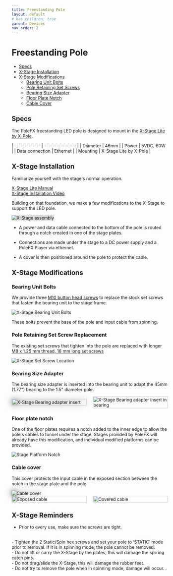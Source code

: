 ```yaml
---
title: Freestanding Pole
layout: default
# has_children: true
parent: Devices
nav_order: 2
---
```


# Freestanding Pole

- [Specs](#specs)
- [X-Stage Installation](#x-stage-installation)
- [X-Stage Modifications](#x-stage-modifications)
  - [Bearing Unit Bolts](#bearing-unit-bolts)
  - [Pole Retaining Set Screws](#pole-retaining-set-screw-replacement)
  - [Bearing Size Adapter](#bearing-size-adapter)
  - [Floor Plate Notch](#floor-plate-notch)
  - [Cable Cover](#cable-cover)

## Specs

The PoleFX freestanding LED pole is designed to mount in the [X-Stage Lite by X-Pole](https://xpoleus.com/shop-all/stages/xstage-lite/x-stage-lite/).


| ------------- | ---------------- |
| Diameter      | 46mm             |
| Power         | 5VDC, 60W       |
| Data connection | Ethernet       |
| Mounting      | X-Stage Lite by X-Pole |


## X-Stage Installation

Familiarize yourself with the stage's normal operation.

<a href="/assets/devices/freestanding/XStage-Manual-2015-April.pdf">X-Stage Lite Manual</a>
<br>
<a href="https://www.youtube.com/watch?v=SRdBhcoPOu4">X-Stage Installation Video</a>


Building on that foundation, we make a few modifications to the X-Stage to support the LED pole. 

<img src="{{ site.baseurl }}/assets/devices/freestanding/x-stage-assembly.gif" alt="X-Stage assembly" style="background-color:#dbdbdb;">


- A power and data cable connected to the bottom of the pole is routed through a notch created in one of the stage plates. 

- Connections are made under the stage to a DC power supply and a PoleFX Player via ethernet.

- A cover is then positioned around the pole to protect the cable. 

## X-Stage Modifications

### Bearing Unit Bolts

We provide three <a href="https://www.mcmaster.com/91239A512/">M10 button head screws</a> to replace the stock set screws that fasten the bearing unit to the stage frame.
<br>

<img src="{{ site.baseurl }}/assets/devices/freestanding/xstagebolts_3.png" alt="X-Stage Bearing Unit Bolts">

These bolts prevent the base of the pole and input cable from spinning. 
<br>

### Pole Retaining Set Screw Replacement

The existing set screws that tighten into the pole are replaced with longer <a href="https://www.mcmaster.com/91390A143/">M8 x 1.25 mm thread, 16 mm long set screws</a>

<img src="{{ site.baseurl }}/assets/devices/freestanding/xstagesetscrew.png" alt="X-Stage Set Screw Location">


### Bearing Size Adapter

The bearing size adapter is inserted into the bearing unit to adapt the 45mm (1.77") bearing to the 1.5" diameter pole. 

<div style="display: flex; justify-content: space-between; align-items: center;">
  <div style="flex: 1; margin-right: 10px;">
    <img src="{{ site.baseurl }}/assets/devices/freestanding/bearinginsert2.png" alt="X-Stage Bearing adapter insert" style="width: 100%; height: auto; filter: drop-shadow(0 0 10px #666666);">
  </div>
  <div style="flex: 1; margin-left: 10px;">
    <img src="{{ site.baseurl }}/assets/devices/freestanding/bearing-adapter-insert-arrow.png" alt="X-Stage Bearing adapter insert in bearing" style="width: 100%; height: auto;">
  </div>
</div>

### Floor plate notch

One of the floor plates requires a notch added to the inner edge to allow the pole's cables to tunnel under the stage. Stages provided by PoleFX will already have this modification, and individual modified platforms can be provided.

<img src="{{ site.baseurl }}/assets/devices/freestanding/notch_5.png" alt="Stage Platform Notch">


### Cable cover

This cover protects the input cable in the exposed section between the notch in the stage plate and the pole.

<img src="{{ site.baseurl }}/assets/devices/freestanding/cover450.png" alt="Cable cover" style="filter: drop-shadow(0 0 10px #3f3f3f);">

<div style="display: flex; justify-content: space-between; align-items: center;">
  <div style="flex: 1; margin-right: 10px;">
    <img src="{{ site.baseurl }}/assets/devices/freestanding/exposedcable.png" alt="Exposed cable" style="width: 100%; height: auto;">
  </div>
  <div style="flex: 1; margin-left: 10px;">
    <img src="{{ site.baseurl }}/assets/devices/freestanding/coveredcable.png" alt="Covered cable" style="width: 100%; height: auto;">
  </div>
</div>


## X-Stage Reminders
  - Prior to every use, make sure the screws are tight.
  <br>
  - Tighten the 2 Static/Spin hex screws and set your pole to ‘STATIC’ mode prior to removal. If it is in spinning mode, the pole cannot be removed. 
  <br>
  - Do not lift or carry the X-Stage by the plates, this will damage the sprring catch pins. 
  <br>
  - Do not drag/slide the X-Stage, this will damage the rubber feet. 
  <br>
  - Do not try to remove the pole when in spinning mode, damage will occur. .

